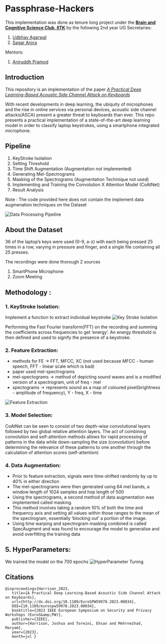 # Passphrase-Hackers

This implementation was done as tenure long project under the **[Brain and Cognitive Science Club, IITK](https://bcs-iitk.github.io/)** by the following 2nd year UG Secretaries:

1. [Udbhav Agarwal](https://github.com/udbhav-44)
2. [Sagar Arora](https://github.com/qu-bit1)

Mentors:

1. [Aniruddh Pramod](https://github.com/atryt0ne)

## Introduction

This repository is an implementation of the paper _[A Practical Deep Learning-Based Acoustic Side Channel Attack on Keyboards](https://arxiv.org/abs/2308.01074)_

With recent developments in deep learning, the ubiquity of microphones and the rise in online services via personal devices, acoustic side channel attacks(ASCA) present a greater threat to keyboards than ever. This repo presents a practical implementation of a state-of-the-art deep learning model in order to classify laptop keystrokes, using a smartphone integrated microphone.
</br>

## Pipeline

1. KeyStroke Isolation
2. Setting Threshold
3. Time Shift Augmentation (Augmentation not implemented)
4. Generating Mel-Spectrograms
5. Masking of the Spectrograms (Augmentation Techinique not used)
6. Implementing and Training the Convolution X Attention Model (CoAtNet)
7. Result Analysis

Note : The code provided here does not contain the implement data augmenation techniques on the Dataset

![Data Processing Pipeline](<./Images/Screenshot 2024-03-01 at 1.09.37 PM.png>)

## About the Dataset

36 of the laptop’s keys were used (0-9, a-z) with each being pressed 25 times in a row, varying in pressure and finger, and a single file containing all 25 presses.

The recordings were done thorough 2 sources

1. SmartPhone Microphone
2. Zoom Meeting

## Methodology :

### 1. **KeyStroke Isolation:**

Implement a function to extract individual keystroke
![Key Stroke Isolation](<./Images/Screenshot 2024-03-01 at 1.20.04 PM.png>)

Performing the Fast Fourier transform(FFT) on the recording and summing
the coefficients across frequencies to get ‘energy’.
An energy threshold is then defined and used to signify the presence of a keystroke.

### 2. Feature Extraction:

-   methods for FE $\to$ FFT, MFCC, XC (not used because MFCC - human speech, FFT - linear scale which is bad)
-   paper used mel-spectrograms
-   mel-spectograms $\to$ method of depicting sound waves and is a modified version of a spectrogram, unit of freq - mel
-   spectograms $\to$ represents sound as a map of coloured pixel(brightness - amplitude of frequency), Y - freq, X - time

![Feature Extraction](<./Images/Screenshot 2024-03-01 at 1.26.08 PM.png>)

### 3. Model Selection:

CoAtNet can be seen to consist of two depth-wise convolutional layers followed by two global relative attention layers. The act of combining convolution and self-attention methods allows for rapid processing of patterns in the data while down-sampling the size (convolution) before determining the relevance of these patterns to one another through the calculation of attention scores (self-attention)

### 4. Data Augmentation:

-   Prior to feature extraction, signals were time-shifted randomly by up to 40% in either direction
-   The mel-spectrograms were then generated using 64 mel bands, a window length of 1024 samples and hop length of 500
-   Using the spectrograms, a second method of data augmentation was implemented called masking.
-   This method involves taking a random 10% of both the time and frequency axis and setting all values within those ranges to the mean of the spectrogram, essentially ‘blocking out’ a portion of the image.
-   Using time warping and spectrogram masking combined is called SpecAugment and was found to encourage the model to generalise and avoid overfitting the training data

## 5. HyperParameters:

We trained the model on the 700 epochs
![HyperParameter Tuning](<./Images/Screenshot 2024-03-01 at 1.18.22 PM.png>)

## Citations

```
@inproceedings{Harrison_2023,
   title={A Practical Deep Learning-Based Acoustic Side Channel Attack on Keyboards},
   url={http://dx.doi.org/10.1109/EuroSPW59978.2023.00034},
   DOI={10.1109/eurospw59978.2023.00034},
   booktitle={2023 IEEE European Symposium on Security and Privacy Workshops (EuroS&amp;PW)},
   publisher={IEEE},
   author={Harrison, Joshua and Toreini, Ehsan and Mehrnezhad, Maryam},
   year={2023},
   month=jul }
```
